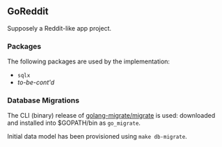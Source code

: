 ## GoReddit

Supposely a Reddit-like app project.

### Packages

The following packages are used by the implementation:

- `sqlx`
- _to-be-cont'd_

### Database Migrations

The CLI (binary) release of [golang-migrate/migrate](github.com/golang-migrate/migrate) is used: downloaded and installed into \$GOPATH/bin as `go_migrate`.

Initial data model has been provisioned using `make db-migrate`.
